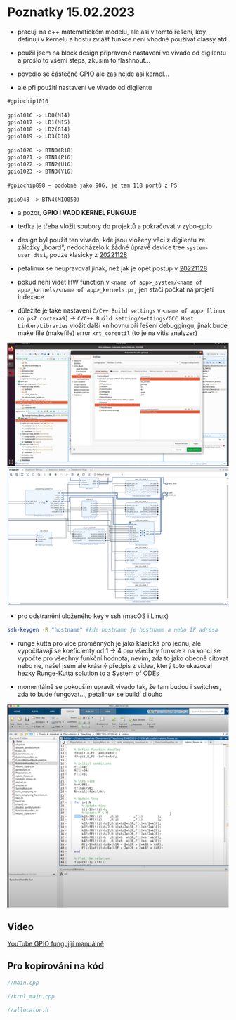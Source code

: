 # Poznatky 15.02.2023

- pracuji na c++ matematickém modelu, ale asi v tomto řešení, kdy definuji v kernelu a hostu zvlášť funkce není vhodné používat classy atd.
- použil jsem na block design připravené nastavení ve vivado od digilentu a prošlo to všemi steps, zkusím to flashnout...

- povedlo se částečně GPIO ale zas nejde asi kernel...
- ale při použití nastavení ve vivado od digilentu

```
#gpiochip1016

gpio1016 -> LD0(M14)
gpio1017 -> LD1(M15)
gpio1018 -> LD2(G14)
gpio1019 -> LD3(D18)

gpio1020 -> BTN0(R18)
gpio1021 -> BTN1(P16)
gpio1022 -> BTN2(U16)
gpio1023 -> BTN3(Y16)

#gpiochip898 – podobné jako 906, je tam 118 portů z PS

gpio948 -> BTN4(MIO050)
```

- a pozor, **GPIO I VADD KERNEL FUNGUJE**
- teďka je třeba vložit soubory do projektů a pokračovat v zybo-gpio
- design byl použit ten vivado, kde jsou vloženy věci z digilentu ze záložky „board“, nedocházelo k žádné úpravě device tree `system-user.dtsi`, pouze klasicky z [20221128](./20221126.md)
- petalinux se neupravoval jinak, než jak je opět postup v [20221128](./20221126.md)

- pokud není vidět HW function v `<name of app>_system/<name of app>_kernels/<name of app>_kernels.prj` jen stačí počkat na projetí indexace
- důležité je také nastavení `C/C++ Build settings` v `<name of app> [linux on ps7 cortexa9]` -> `C/C++ Build setting/settings/GCC Host Linker/Libraries` vložit další knihovnu při řešení debuggingu, jinak bude make file (makefile) error `xrt_coreutil` (to je na vitis analyzer)

![C/C++ Build Settings](./images/20230215/20230215_xrt_coreutil_makefile_error_kdyz_neni.png)
![Vivado Buttons and LED](./images/20230215/20230215_vivado_btns_led.png)

- pro odstranění uloženého key v ssh (macOS i Linux)

```bash
ssh-keygen -R "hostname" #kde hostname je hostname a nebo IP adresa
```

- runge kutta pro více proměnných je jako klasická pro jednu, ale vypočítávají se koeficienty od 1 -> 4 pro všechny funkce a na konci se vypočte pro všechny funkční hodnota, nevím, zda to jako obecně citovat nebo ne, našel jsem ale krásný předpis z videa, který toto ukazoval hezky [Runge-Kutta solution to a System of ODEs](https://www.youtube.com/watch?v=0LzDiScAcJI)

- momentálně se pokouším upravit vivado tak, že tam budou i switches, zda to bude fungovat..., petalinux se buildí dlouho

![RK4 YouTube](./images/20230215/20230215_rk4_yt.png)

## Video

[YouTube GPIO fungujíjí manuálně](https://youtu.be/njSeLosD_So)

## Pro kopírování na kód

```c++
//main.cpp

```

```c++
//krnl_main.cpp

```

```c++
//allocator.h

```
